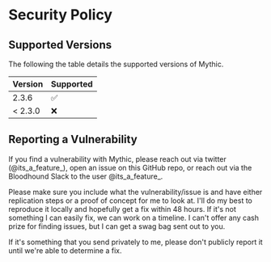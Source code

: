 # Security Policy

## Supported Versions

The following the table details the supported versions of Mythic.

| Version | Supported          |
| ------- | ------------------ |
| 2.3.6   | :white_check_mark: |
| < 2.3.0 | :x:                |


## Reporting a Vulnerability

If you find a vulnerability with Mythic, please reach out via twitter (@its_a_feature_), open an issue on this GitHub repo, or reach out via the Bloodhound Slack to the user @its_a_feature_.

Please make sure you include what the vulnerability/issue is and have either replication steps or a proof of concept for me to look at. 
I'll do my best to reproduce it locally and hopefully get a fix within 48 hours. If it's not something I can easily fix, we can work on a timeline.
I can't offer any cash prize for finding issues, but I can get a swag bag sent out to you.

If it's something that you send privately to me, please don't publicly report it until we're able to determine a fix. 